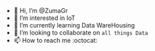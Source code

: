 - 👋 Hi, I’m @ZumaGr
- 👀 I’m interested in IoT
- 🌱 I’m currently learning Data WareHousing
- 💞️ I’m looking to collaborate on `all things Data`
- 📫 How to reach me :octocat:

<!---
ZumaGr/ZumaGr is a ✨ special ✨ repository because its `README.md` (this file) appears on your GitHub profile.
You can click the Preview link to take a look at your changes.
--->
